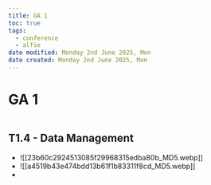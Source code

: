```yaml
---
title: GA 1
toc: true
tags:
  - conference
  - alfie
date modified: Monday 2nd June 2025, Mon
date created: Monday 2nd June 2025, Mon
---
```


# GA 1
```toc
```
## T1.4 - Data Management
- ![[23b60c2924513085f29968315edba80b_MD5.webp]]
- ![[a4519b43e474bdd13b61f1b83311f8cd_MD5.webp]]
- 